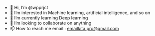 - 👋 Hi, I’m @wpprjct
- 👀 I’m interested in Machine learning, artificial intelligence, and so on
- 🌱 I’m currently learning Deep learning
- 💞️ I’m looking to collaborate on anything
- 📫 How to reach me email : emailkita.pro@gmail.com

<!---
wpprjct/wpprjct is a ✨ special ✨ repository because its `README.md` (this file) appears on your GitHub profile.
You can click the Preview link to take a look at your changes.
--->
